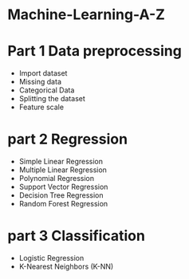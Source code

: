 # Machine-Learning-A-Z

# Part 1 Data preprocessing
- Import dataset
- Missing data
- Categorical Data
- Splitting the dataset
- Feature scale

# part 2 Regression
- Simple Linear Regression
- Multiple Linear Regression
- Polynomial Regression
- Support Vector Regression
- Decision Tree Regression
- Random Forest Regression

# part 3 Classification
- Logistic Regression
- K-Nearest Neighbors (K-NN)

